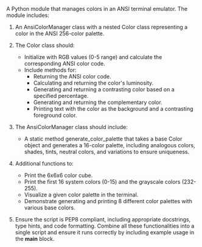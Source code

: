 A Python module that manages colors in an ANSI terminal emulator. The module includes:

1. An AnsiColorManager class with a nested Color class representing a color in the ANSI 256-color palette.

2. The Color class should:
	* Initialize with RGB values (0-5 range) and calculate the corresponding ANSI color code.
	* Include methods for:
		* Returning the ANSI color code.
		* Calculating and returning the color's luminosity.
		* Generating and returning a contrasting color based on a specified percentage.
		* Generating and returning the complementary color.
		* Printing text with the color as the background and a contrasting foreground color.

3. The AnsiColorManager class should include:
	* A static method generate_color_palette that takes a base Color object and generates a 16-color palette, including analogous colors, shades, tints, neutral colors, and variations to ensure uniqueness.

4. Additional functions to:
	* Print the 6x6x6 color cube.
	* Print the first 16 system colors (0-15) and the grayscale colors (232-255).
	* Visualize a given color palette in the terminal.
	* Demonstrate generating and printing 8 different color palettes with various base colors.

5. Ensure the script is PEP8 compliant, including appropriate docstrings, type hints, and code formatting.
Combine all these functionalities into a single script and ensure it runs correctly by including example usage in the __main__ block.
